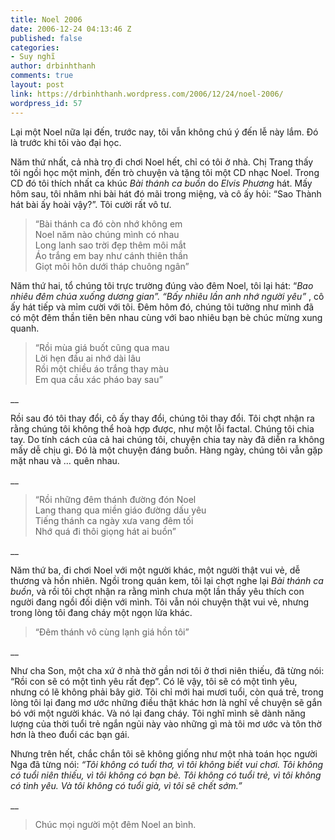 ```yaml
---
title: Noel 2006
date: 2006-12-24 04:13:46 Z
published: false
categories:
- Suy nghĩ
author: drbinhthanh
comments: true
layout: post
link: https://drbinhthanh.wordpress.com/2006/12/24/noel-2006/
wordpress_id: 57
---
```


Lại một Noel nữa lại đến, trước nay, tôi vẫn không chú ý đến lễ này lắm. Đó là trước khi tôi vào đại học.

Năm thứ nhất, cả nhà trọ đi chơi Noel hết, chỉ có tôi ở nhà. Chị Trang thấy tôi ngồi học một mình, đến trò chuyện và tặng tôi một CD nhạc Noel. Trong CD đó tôi thích nhất ca khúc _Bài thánh ca buồn_ do _Elvis Phương_ hát. Mấy hôm sau, tôi nhâm nhi bài hát đó mãi trong miệng, và cô ấy hỏi: “Sao Thành hát bài ấy hoài vậy?”. Tôi cười rất vô tư.

> “Bài thánh ca đó còn nhớ không em  
> Noel năm nào chúng mình có nhau  
> Long lanh sao trời đẹp thêm môi mắt  
> Áo trắng em bay như cánh thiên thần  
> Giọt môi hôn dưới tháp chuông ngân”

Năm thứ hai, tổ chúng tôi trực trường đúng vào đêm Noel, tôi lại hát: “_Bao nhiêu đêm chúa xuống dương gian”. “Bấy nhiêu lần anh nhớ người yêu”_ , cô ấy hát tiếp và mỉm cười với tôi. Đêm hôm đó, chúng tôi tưởng như mình đã có một đêm thần tiên bên nhau cùng với bao nhiêu bạn bè chúc mừng xung quanh.

> “Rồi mùa giá buốt cũng qua mau  
> Lời hẹn đầu ai nhớ dài lâu  
> Rồi một chiều áo trắng thay màu  
> Em qua cầu xác pháo bay sau”  

__

Rồi sau đó tôi thay đổi, cô ấy thay đổi, chúng tôi thay đổi. Tôi chợt nhận ra rằng chúng tôi không thể hoà hợp được, như một lỗi factal. Chúng tôi chia tay. Do tính cách của cả hai chúng tôi, chuyện chia tay này đã diễn ra không mấy dễ chịu gì. Đó là một chuyện đáng buồn. Hàng ngày, chúng tôi vẫn gặp mặt nhau và … quên nhau.

__

> “Rồi những đêm thánh đường đón Noel  
> Lang thang qua miền giáo đường dấu yêu  
> Tiếng thánh ca ngày xưa vang đêm tối  
> Nhớ quá đi thôi giọng hát ai buồn”

__

Năm thứ ba, đi chơi Noel với một người khác, một người thật vui vẻ, dễ thương và hồn nhiên. Ngồi trong quán kem, tôi lại chợt nghe lại _Bài thánh ca buồn_, và rồi tôi chợt nhận ra rằng mình chưa một lần thấy yêu thích con người đang ngồi đối diện với mình. Tôi vẫn nói chuyện thật vui vẻ, nhưng trong lòng tôi đang cháy một ngọn lửa khác.

> “Đêm thánh vô cùng lạnh giá hồn tôi”

__

Như cha Son, một cha xứ ở nhà thờ gần nơi tôi ở thơi niên thiếu, đã từng nói: “Rồi con sẽ có một tình yêu rất đẹp”. Có lẽ vậy, tôi sẽ có một tình yêu, nhưng có lẽ không phải bây giờ. Tôi chỉ mới hai mươi tuổi, còn quá trẻ, trong lòng tôi lại đang mơ ước những điều thật khác hơn là nghĩ về chuyện sẽ gắn bó với một người khác. Và nó lại đang cháy. Tôi nghĩ mình sẽ dành năng lượng của thời tuổi trẻ ngắn ngủi này vào những gì mà tôi mơ ước và tôn thờ hơn là theo đuổi các bạn gái.

Nhưng trên hết, chắc chắn tôi sẽ không giống như một nhà toán học người Nga đã từng nói: _“Tôi không có tuổi thơ, vì tôi không biết vui chơi. Tôi không có tuổi niên thiếu, vì tôi không có bạn bè. Tôi không có tuổi trẻ, vì tôi không có tình yêu. Và tôi không có tuổi già, vì tôi sẽ chết sớm.”_

__

> Chúc mọi người một đêm Noel an bình.
